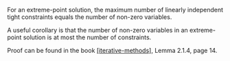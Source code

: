 For an extreme-point solution, the maximum number of linearly independent tight constraints
equals the number of non-zero variables.

A useful corollary is that the number of non-zero variables
in an extreme-point solution is at most the number of constraints.

Proof can be found in the book
<a class="cite-ref" href="#cite-iterative-methods">[iterative-methods]</a>,
Lemma 2.1.4, page 14.
